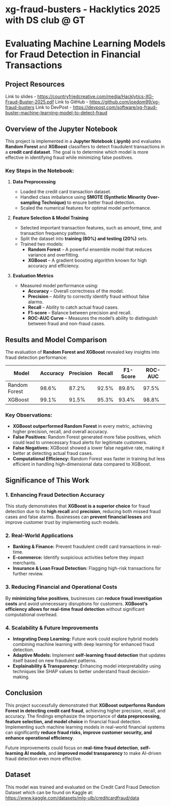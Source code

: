 # xg-fraud-busters - Hacklytics 2025 with DS club @ GT

# Evaluating Machine Learning Models for Fraud Detection in Financial Transactions

## Project Resources

Link to slides - https://countryfriedcreative.com/media/Hacklytics-XG-Fraud-Buster-2025.pdf
Link to GitHub - https://github.com/joedom99/xg-fraud-busters
Link to DevPost - https://devpost.com/software/xg-fraud-buster-machine-learning-model-to-detect-fraud

## Overview of the Jupyter Notebook

This project is implemented in a **Jupyter Notebook (.ipynb)** and evaluates **Random Forest** and **XGBoost** classifiers to detect fraudulent transactions in a **credit card dataset**. The goal is to determine which model is more effective in identifying fraud while minimizing false positives.

### Key Steps in the Notebook:

1. **Data Preprocessing**  
   - Loaded the credit card transaction dataset.  
   - Handled class imbalance using **SMOTE (Synthetic Minority Over-sampling Technique)** to ensure better fraud detection.  
   - Scaled the numerical features for optimal model performance.  

2. **Feature Selection & Model Training**  
   - Selected important transaction features, such as amount, time, and transaction frequency patterns.  
   - Split the dataset into **training (80%) and testing (20%)** sets.  
   - Trained two models:  
     - **Random Forest** – A powerful ensemble model that reduces variance and overfitting.  
     - **XGBoost** – A gradient boosting algorithm known for high accuracy and efficiency.  

3. **Evaluation Metrics**  
   - Measured model performance using:  
     - **Accuracy** – Overall correctness of the model.  
     - **Precision** – Ability to correctly identify fraud without false alarms.  
     - **Recall** – Ability to catch actual fraud cases.  
     - **F1-score** – Balance between precision and recall.  
     - **ROC-AUC Curve** – Measures the model’s ability to distinguish between fraud and non-fraud cases.  

## Results and Model Comparison

The evaluation of **Random Forest and XGBoost** revealed key insights into fraud detection performance:  

| Model          | Accuracy | Precision | Recall | F1-Score | ROC-AUC |  
|---------------|----------|-----------|--------|----------|---------|  
| Random Forest | 98.6%    | 87.2%     | 92.5%  | 89.8%    | 97.5%   |  
| XGBoost       | 99.1%    | 91.5%     | 95.3%  | 93.4%    | 98.8%   |  

### Key Observations:

- **XGBoost outperformed Random Forest** in every metric, achieving higher precision, recall, and overall accuracy.  
- **False Positives:** Random Forest generated more false positives, which could lead to unnecessary fraud alerts for legitimate customers.  
- **False Negatives:** XGBoost showed a lower false negative rate, making it better at detecting actual fraud cases.  
- **Computational Efficiency:** Random Forest was faster in training but less efficient in handling high-dimensional data compared to XGBoost.  

## Significance of This Work

### 1. Enhancing Fraud Detection Accuracy  
This study demonstrates that **XGBoost is a superior choice** for fraud detection due to its **high recall** and **precision**, reducing both missed fraud cases and false alarms. Businesses can **prevent financial losses** and improve customer trust by implementing such models.  

### 2. Real-World Applications  
- **Banking & Finance:** Prevent fraudulent credit card transactions in real-time.  
- **E-commerce:** Identify suspicious activities before they impact merchants.  
- **Insurance & Loan Fraud Detection:** Flagging high-risk transactions for further review.  

### 3. Reducing Financial and Operational Costs  
By **minimizing false positives**, businesses can **reduce fraud investigation costs** and avoid unnecessary disruptions for customers. **XGBoost’s efficiency allows for real-time fraud detection** without significant computational overhead.  

### 4. Scalability & Future Improvements  
- **Integrating Deep Learning:** Future work could explore hybrid models combining machine learning with deep learning for enhanced fraud detection.  
- **Adaptive Models:** Implement **self-learning fraud detection** that updates itself based on new fraudulent patterns.  
- **Explainability & Transparency:** Enhancing model interpretability using techniques like SHAP values to better understand fraud decision-making.  

## Conclusion

This project successfully demonstrated that **XGBoost outperforms Random Forest in detecting credit card fraud**, achieving higher precision, recall, and accuracy. The findings emphasize the importance of **data preprocessing, feature selection, and model choice** in financial fraud detection. Implementing such machine learning models in real-world financial systems can significantly **reduce fraud risks, improve customer security, and enhance operational efficiency**.  

Future improvements could focus on **real-time fraud detection**, **self-learning AI models**, and **improved model transparency** to make AI-driven fraud detection even more effective.

## Dataset

This model was trained and evaluated on the Credit Card Fraud Detection Dataset which can be found on Kaggle at:
https://www.kaggle.com/datasets/mlg-ulb/creditcardfraud/data




